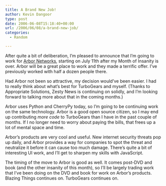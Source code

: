 ```yaml
---
title: A Brand New Job!
author: Kevin Dangoor
type: post
date: 2006-06-08T15:18:40+00:00
url: /2006/06/08/a-brand-new-job/
categories:
  - Random

---
```

After quite a bit of deliberation, I&#8217;m pleased to announce that I&#8217;m going to work for [Arbor Networks][1], starting on July 11th after my Month of Insanity is over. Arbor will be a great place to work and they made a terrific offer. I&#8217;ve previously worked with half a dozen people there.

Had Arbor not been so attractive, my decision would&#8217;ve been easier. I had to really think about what&#8217;s best for TurboGears and myself. (Thanks to Appropriate Solutions, Zesty News is continuing on solidly, and I&#8217;m looking forward to talking more about that in the coming months.)

Arbor uses Python and CherryPy today, so I&#8217;m going to be continuing work on the same technology. Arbor is a good open source citizen, so I may end up contributing _more_ _code_ to TurboGears than I have in the past couple of months. If I no longer need to worry about paying the bills, that frees up a lot of mental space and time.

Arbor&#8217;s products are very cool and useful. New internet security threats pop up daily, and Arbor provides a way for companies to spot the threat and neutralize it before it can cause too much damage. There&#8217;s quite a bit of interesting UI work, and I&#8217;ll get to sharpen my skills with JavaScript.

The timing of the move to Arbor is good as well. It comes post-DVD and book (and the other insanity of this month), so I&#8217;ll be largely trading work that I&#8217;ve been doing on the DVD and book for work on Arbor&#8217;s products. Blazing Things continues on. TurboGears continues on.

 [1]: http://www.arbornetworks.com/